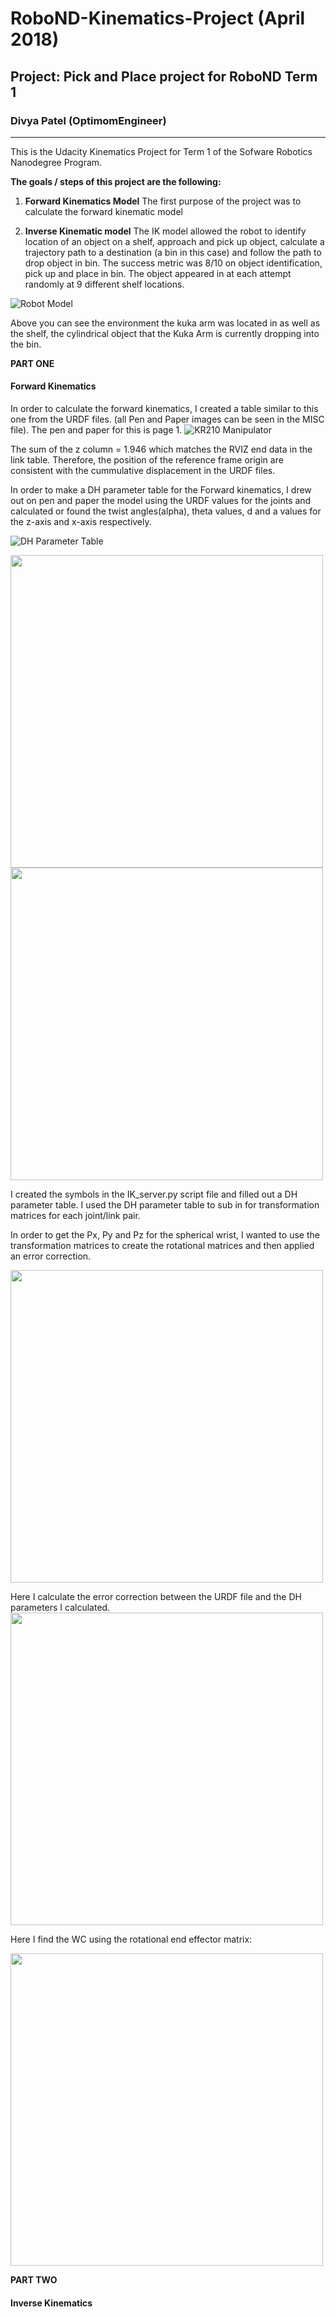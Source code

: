 # RoboND-Kinematics-Project (April 2018)
## Project: Pick and Place project for RoboND Term 1
### Divya Patel (OptimomEngineer)
---

[//]: # (Image References)

[image1]: ./misc/Kuka_arm_image_1.png
[image2]: ./misc/Kuka_wire_model.png
[image3]: ./misc/Kuka_arm.png 
[image4]: ./misc/RotationMatrices_xyz.png
[image5]: ./misc/Rotation_Matrix_forTheta456.png
[image6]: ./misc/gripper_frame_DHparametersvsURDF.png
[image7]: ./misc/IK_debug_results_image.png
[image8]: ./misc/rviz_screen_image.png
[image9]: ./misc/DHParameters.png
[image10]: ./misc/page2.png
[image11]: ./misc/page3.JPG
[image12]: ./misc/page6.JPG
[image13]: ./misc/page5.JPG

This is the Udacity Kinematics Project for Term 1 of the Sofware Robotics Nanodegree Program. 

**The goals / steps of this project are the following:**
1) **Forward Kinematics Model** The first purpose of the project was to calculate the forward kinematic model

2) **Inverse Kinematic model** The IK model allowed the robot to identify location of an object on a shelf, approach and pick up object, calculate a trajectory path to a destination (a bin in this case) and follow the path to drop object in bin. The success metric was 8/10 on object identification, pick up and place in bin. The object appeared in at each attempt randomly at 9 different shelf locations.

![Robot Model][image1]

Above you can see the environment the kuka arm was located in as well as the shelf, the cylindrical object that the Kuka Arm is currently dropping into the bin.

**PART ONE**
#### Forward Kinematics
In order to calculate the forward kinematics, I created a table similar to this one from the URDF files. (all Pen and Paper images can be seen in the MISC file). The pen and paper for this is page 1.
![KR210 Manipulator][image3]

The sum of the z column = 1.946 which matches the RVIZ end data in the link table. Therefore, the position of the reference frame origin are consistent with the cummulative displacement in the URDF files. 

In order to make a DH parameter table for the Forward kinematics, I drew out on pen and paper the model using the URDF values for the joints and calculated or found the twist angles(alpha), theta values, d and a values for the z-axis and x-axis respectively. 

![DH Parameter Table][image9]

<img src="./misc/page2.JPG" width="500">


<img src="./misc/page3.JPG" width="500">

I created the symbols in the IK_server.py script file and filled out a DH parameter table. I used the DH parameter table to sub in for transformation matrices for each joint/link pair.

In order to get the Px, Py and Pz for the spherical wrist, I wanted to use the transformation matrices to create the rotational matrices and then applied an error correction.

<img src="./misc/RotationMatrices_xyz.png" width="500">

Here I calculate the error correction between the URDF file and the DH parameters I calculated.
<img src="./misc/page5.JPG" width="500">

Here I find the WC using the rotational end effector matrix: 

<img src="./misc/page6.JPG" width="500" class="rotateimg90">


**PART TWO**
#### Inverse Kinematics


